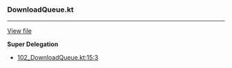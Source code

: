 ### DownloadQueue.kt
---
[View file](../../precision_analyzed/102_DownloadQueue.kt)

**Super Delegation**

 - [102_DownloadQueue.kt:15:3](../../precision_analyzed/102_DownloadQueue.kt#L15)
